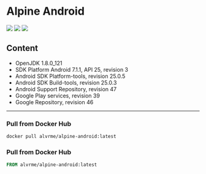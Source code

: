# Alpine Android
[![](https://img.shields.io/docker/pulls/alvrme/alpine-android.svg)](https://hub.docker.com/r/alvrme/alpine-android/)
[![](https://img.shields.io/docker/stars/alvrme/alpine-android.svg)](https://hub.docker.com/r/alvrme/alpine-android/)
[![](https://images.microbadger.com/badges/image/alvrme/alpine-android.svg)](https://microbadger.com/images/alvrme/alpine-android)

## Content
* OpenJDK 1.8.0_121
* SDK Platform Android 7.1.1, API 25, revision 3
* Android SDK Platform-tools, revision 25.0.5
* Android SDK Build-tools, revision 25.0.3
* Android Support Repository, revision 47
* Google Play services, revision 39
* Google Repository, revision 46

---

### Pull from Docker Hub
```sh
docker pull alvrme/alpine-android:latest
```

### Pull from Docker Hub
```Dockerfile
FROM alvrme/alpine-android:latest
```
